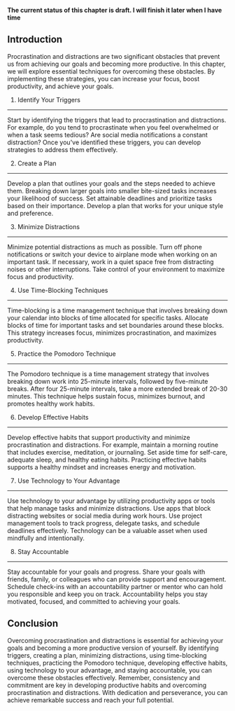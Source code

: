 **The current status of this chapter is draft. I will finish it later when I have time**

Introduction
------------

Procrastination and distractions are two significant obstacles that prevent us from achieving our goals and becoming more productive. In this chapter, we will explore essential techniques for overcoming these obstacles. By implementing these strategies, you can increase your focus, boost productivity, and achieve your goals.

1. Identify Your Triggers
-------------------------

Start by identifying the triggers that lead to procrastination and distractions. For example, do you tend to procrastinate when you feel overwhelmed or when a task seems tedious? Are social media notifications a constant distraction? Once you've identified these triggers, you can develop strategies to address them effectively.

2. Create a Plan
----------------

Develop a plan that outlines your goals and the steps needed to achieve them. Breaking down larger goals into smaller bite-sized tasks increases your likelihood of success. Set attainable deadlines and prioritize tasks based on their importance. Develop a plan that works for your unique style and preference.

3. Minimize Distractions
------------------------

Minimize potential distractions as much as possible. Turn off phone notifications or switch your device to airplane mode when working on an important task. If necessary, work in a quiet space free from distracting noises or other interruptions. Take control of your environment to maximize focus and productivity.

4. Use Time-Blocking Techniques
-------------------------------

Time-blocking is a time management technique that involves breaking down your calendar into blocks of time allocated for specific tasks. Allocate blocks of time for important tasks and set boundaries around these blocks. This strategy increases focus, minimizes procrastination, and maximizes productivity.

5. Practice the Pomodoro Technique
----------------------------------

The Pomodoro technique is a time management strategy that involves breaking down work into 25-minute intervals, followed by five-minute breaks. After four 25-minute intervals, take a more extended break of 20-30 minutes. This technique helps sustain focus, minimizes burnout, and promotes healthy work habits.

6. Develop Effective Habits
---------------------------

Develop effective habits that support productivity and minimize procrastination and distractions. For example, maintain a morning routine that includes exercise, meditation, or journaling. Set aside time for self-care, adequate sleep, and healthy eating habits. Practicing effective habits supports a healthy mindset and increases energy and motivation.

7. Use Technology to Your Advantage
-----------------------------------

Use technology to your advantage by utilizing productivity apps or tools that help manage tasks and minimize distractions. Use apps that block distracting websites or social media during work hours. Use project management tools to track progress, delegate tasks, and schedule deadlines effectively. Technology can be a valuable asset when used mindfully and intentionally.

8. Stay Accountable
-------------------

Stay accountable for your goals and progress. Share your goals with friends, family, or colleagues who can provide support and encouragement. Schedule check-ins with an accountability partner or mentor who can hold you responsible and keep you on track. Accountability helps you stay motivated, focused, and committed to achieving your goals.

Conclusion
----------

Overcoming procrastination and distractions is essential for achieving your goals and becoming a more productive version of yourself. By identifying triggers, creating a plan, minimizing distractions, using time-blocking techniques, practicing the Pomodoro technique, developing effective habits, using technology to your advantage, and staying accountable, you can overcome these obstacles effectively. Remember, consistency and commitment are key in developing productive habits and overcoming procrastination and distractions. With dedication and perseverance, you can achieve remarkable success and reach your full potential.
